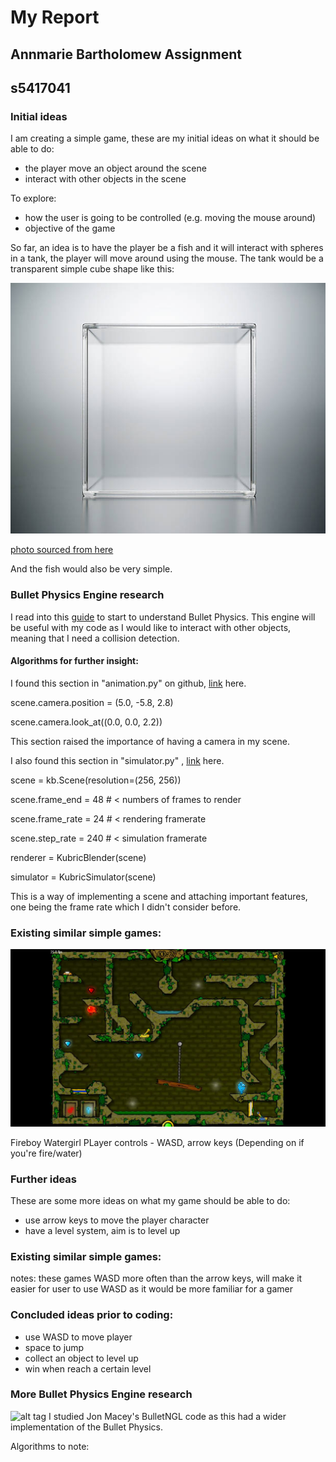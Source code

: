 
# My Report

## Annmarie Bartholomew Assignment
## s5417041

### Initial ideas
I am creating a simple game, these are my initial ideas on what it should be able to do:

- the player move an object around the scene
- interact with other objects in the scene

To explore:
- how the user is going to be controlled (e.g. moving the mouse around)
- objective of the game

So far, an idea is to have the player be a fish and it will interact with spheres in a tank, the player will move around using the mouse.
The tank would be a transparent simple cube shape like this:









![alt tag](https://github.com/NCCA/ase-assignment-Annmariekbar/blob/main/thetank.jpg)


[photo sourced from here](https://www.istockphoto.com/photos/transparent-cube)

And the fish would also be very simple.

### Bullet Physics Engine research
I read into this [guide](http://bulletphysics.org/wordpress/) to start to understand Bullet Physics. This engine will be useful with my code as I would like to interact with other objects, meaning that I need a collision detection.


#### Algorithms for further insight:


I found this section in "animation.py" on github, [link](https://github.com/google-research/kubric/blob/main/examples/animation.py) here.


scene.camera.position = (5.0, -5.8, 2.8)

scene.camera.look_at((0.0, 0.0, 2.2))

This section raised the importance of having a camera in my scene.


I also found this section in "simulator.py" , [link](https://github.com/google-research/kubric/blob/main/examples/simulator.py) here.

scene = kb.Scene(resolution=(256, 256))

scene.frame_end = 48   # < numbers of frames to render

scene.frame_rate = 24  # < rendering framerate

scene.step_rate = 240  # < simulation framerate

renderer = KubricBlender(scene)

simulator = KubricSimulator(scene)

This is a way of implementing a scene and attaching important features, one being the frame rate which I didn't consider before.

### Existing similar simple games:
![alt tag](https://github.com/NCCA/ase-assignment-Annmariekbar/blob/main/fireboy-and-watergirl-in-the-forest-temple-full-walkthrough.mp4.jpg)

Fireboy Watergirl
PLayer controls - WASD, arrow keys (Depending on if you're fire/water)

### Further ideas 
These are some more ideas on what my game should be able to do:

- use arrow keys to move the player character
- have a level system, aim is to level up


### Existing similar simple games:

notes: these games WASD more often than the arrow keys, will make it easier for user to use WASD as it would be more familiar for a gamer


### Concluded ideas prior to coding:

- use WASD to move player
- space to jump
- collect an object to level up
- win when reach a certain level

### More Bullet Physics Engine research
  ![alt tag](http://nccastaff.bournemouth.ac.uk/jmacey/GraphicsLib/Demos/Bullet.png)
I studied Jon Macey's BulletNGL code as this had a wider implementation of the Bullet Physics.

Algorithms to note:
```
